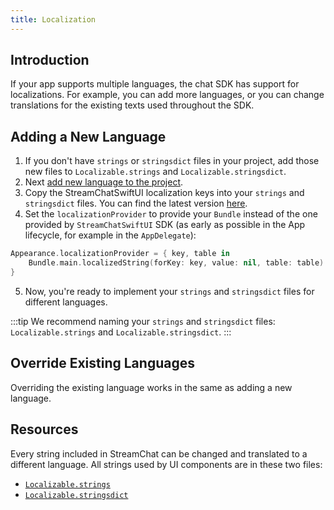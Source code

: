 ```yaml
---
title: Localization
---
```


## Introduction

If your app supports multiple languages, the chat SDK has support for localizations. For example, you can add more languages, or you can change translations for the existing texts used throughout the SDK.

## Adding a New Language

1. If you don't have `strings` or `stringsdict` files in your project, add those new files to `Localizable.strings` and `Localizable.stringsdict`.
2. Next [add new language to the project](https://developer.apple.com/documentation/xcode/adding-support-for-languages-and-regions).
3. Copy the StreamChatSwiftUI localization keys into your `strings` and `stringsdict` files. You can find the latest version [here](https://github.com/GetStream/stream-chat-swiftui/blob/main/Sources/StreamChatSwiftUI/Resources/en.lproj/).
4. Set the `localizationProvider` to provide your `Bundle` instead of the one provided by `StreamChatSwiftUI` SDK (as early as possible in the App lifecycle, for example in the `AppDelegate`):
```swift
Appearance.localizationProvider = { key, table in
    Bundle.main.localizedString(forKey: key, value: nil, table: table)
}
```
5. Now, you're ready to implement your `strings` and `stringsdict` files for different languages.

:::tip
We recommend naming your `strings` and `stringsdict` files: `Localizable.strings` and `Localizable.stringsdict`.
:::

## Override Existing Languages

Overriding the existing language works in the same as adding a new language.

## Resources

Every string included in StreamChat can be changed and translated to a different language. All strings used by UI components are in these two files:

- [`Localizable.strings`](https://github.com/GetStream/stream-chat-swiftui/blob/main/Sources/StreamChatSwiftUI/Resources/en.lproj/Localizable.strings) 
- [`Localizable.stringsdict`](https://github.com/GetStream/stream-chat-swiftui/blob/main/Sources/StreamChatSwiftUI/Resources/en.lproj/Localizable.stringsdict)
